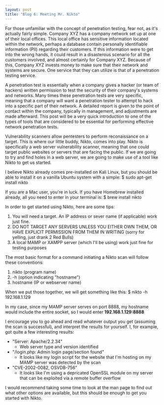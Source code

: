 ```yaml
---
layout: post
title: "Blog 6: Meeting Mr. Nikto"
---
```


For those unfamiliar with the concept of penetration testing, fear not, as it's actually fairly simple. Company XYZ has a company network set up at one of their local offices. This local office has sensitive information located within the network, perhaps a database contain personally identifiable information (PII) regarding their customers. If this information were to get into the wrong hands, it could result in a disasterous scenario for all the customers involved, and almost certainly for Company XYZ. Because of this, Company XYZ invests money to make sure that their network and systems are secure. One service that they can utilize is that of a penetration testing service. 

A penetration test is essentially when a company gives a hacker (or team of hackers) written permission to test the security of their company's systems and networks. Many times these penetration tests are very specific, meaning that a company will want a penetration tester to attempt to hack into a specific part of their network. A detailed report is given to the point of contact within the company, typically in management, and adjustments are made afterward. This post will be a very quick introduction to one of the types of tools that are considered to be essential for performing effective network penetration tests.

Vulnerability scanners allow pentesters to perform reconaissance on a target. This is where our little buddy, Nikto, comes into play. Nikto is specifically a web server vulnerability scanner, meaning that one could target public websites or servers that are facing the public. If we are going to try and find holes in a web server, we are going to make use of a tool like Nikto to get us started.

I believe Nikto already comes pre-installed on Kali Linux, but you should be able to install it on a vanilla Ubuntu system with a simple:
	$ sudo apt-get install nikto
    
If you are a Mac user, you're in luck. If you have Homebrew installed already, all you need to enter in your terminal is:
	$ brew install nikto
        
In order to get started using Nikto, here are some tips:
1. You will need a target. An IP address or sever name (if applicable) work just fine.
2. DO NOT TARGET ANY SERVERS UNLESS YOU EITHER OWN THEM, OR HAVE EXPLICIT PERMISSION FROM THEM IN WRITING (sorry for yelling, just drank 2 Red Bulls)
3. A local MAMP or XAMPP server (which I'll be using) work just fine for testing purposes
    
The most basic format for a command initiating a Nikto scan will follow these conventions:
1. nikto (program name)
2. -h (option indicating "hostname")
3. hostname (IP or webserver name)

When we put those together, we will get something like this:
	$ nikto -h 192.168.1.129
	
In my case, since my MAMP server serves on port 8888, my hostname would include the entire socket, so I would enter **192.168.1.129:8888**

I encourage you to go ahead and read whatever output you get (assuming the scan is successful), and interpret the results for yourself. I, for example, got quite a few interesting results:
- "Server: Apache/2.2.34" 
	- Web server type and version identified
- "/login.php: Admin login page/section found"
	- It looks like my login script for the website that I'm hosting on my MAMP server was detected by the scan
- "CVE-2002-0082, OSVDB-756"
	- It looks like I'm using a depricated OpenSSL module on my server that can be exploited via a remote buffer overflow
	
I would recommend taking some time to look at the man page to find out what other options are available, but this should be enough to get you started with Nikto.

